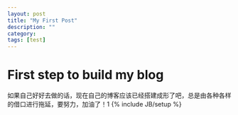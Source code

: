 ```yaml
---
layout: post
title: "My First Post"
description: ""
category: 
tags: [test]
---
```

# First step to build my blog
如果自己好好去做的话，现在自己的博客应该已经搭建成形了吧，总是由各种各样的借口进行拖延，要努力，加油了！1
{% include JB/setup %}

